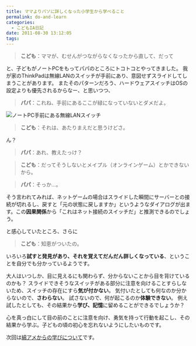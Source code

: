 ```yaml
---
title: ママよりパソに詳しくなった小学生から学べること
permalink: do-and-learn
categories:
  - こどもIA日記
date: 2011-08-30 13:12:05
tags:
---
```


> **こども**：ママが、むせんがつながらなくなったから直して、だって

と、子どもがノートPCをもってパパのところにトコトコとやってきました。
我が家のThinkPadは無線LANのスイッチが手前にあり、意図せずスライドしてしまうことがあります。
またそのパターンだろう、ハードウェアスイッチはOSの設定よりも優先されるからなー、と思いつつ、
<!-- more -->

> **パパ**：これね、手前にあるここが緑になっていないとダメだよ。

![ノートPC手前にある無線LANスイッチ](/images/ia-kid/20110821-wifi-switch-on-thinkpad.png)

> **こども**：それは、あたりまえだと思うけどさ。

ん？

> **パパ**：あれ、教えたっけ？

> **こども**：だってそうしないとメイプル（オンラインゲーム）とかできないから。

> **パパ**：そっか...。

そう言われてみれば、ネットゲームの場合はスライドした瞬間にサーバーとの接続が切れるし、戻すと「元の状態に戻しますか」というようなダイアログが出ます。この**因果関係**から「これはネット接続のスイッチだ」と推測できるのでしょう。

と感心していたところ、さらに

> **こども**：知恵がついたの。

いろいろ**試すと発見があり、それを覚えてだんだん詳しくなっている**、ということを自分でも分かっているようです。

大人はいつしか、目に見えるにも関わらず、分からないことから目を背けているのかも？
スライドできそうなスイッチがある部分に注意を向けることすらしないため、スイッチの存在にすら**気が付かない**。
気付いたとしても何なのか分からないので、**さわらない**。
試さないので、何が起こるのか**体験できない**。
例え試したとしても、その結果から**学び、記憶**に留めることができるでしょうか？

心を真っ白にして目の前のことに注意を向け、勇気を持って行動を起こし、その結果から学ぶ。子どもの頃の初心を忘れないようにしたいものです。

次回は[綿アメからの学びについて](/news/learn-from-wataame/)です。
